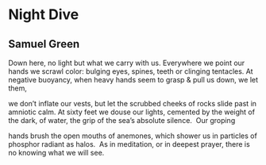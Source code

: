 # Night Dive
## Samuel Green
Down here, no light but what we carry with us.
Everywhere we point our hands we scrawl
color: bulging eyes, spines, teeth or clinging tentacles.
At negative buoyancy, when heavy hands
seem to grasp & pull us down, we let them,

we don’t inflate our vests, but let the scrubbed cheeks
of rocks slide past in amniotic calm.
At sixty feet we douse our lights, cemented
by the weight of the dark, of water, the grip
of the sea’s absolute silence.  Our groping

hands brush the open mouths of anemones,
which shower us in particles of phosphor
radiant as halos.  As in meditation,
or in deepest prayer,
there is no knowing what we will see.